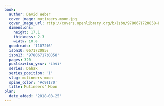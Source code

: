 ```yaml
---
book:
  author: David Weber
  cover_image: mutineers-moon.jpg
  cover_image_url: http://covers.openlibrary.org/b/isbn/9780671720858-L.jpg
  dimensions:
    height: 17.1
    thickness: 2.3
    width: 10.6
  goodreads: '1107296'
  isbn10: 0671720856
  isbn13: '9780671720858'
  pages: 320
  publication_year: '1991'
  series: Dahak
  series_position: '1'
  slug: mutineers-moon
  spine_color: '#c98170'
  title: Mutineers' Moon
plan:
  date_added: '2018-08-25'
---
```

